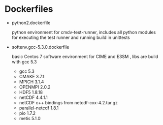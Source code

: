 # Dockerfiles

- python2.dockerfile
  
  python environment for cmdv-test-runner, includes all python modules for executing the test runner and running build in unittests

- softenv.gcc-5.3.0.dockerfile

  basic Centos 7 software environment for CIME and E3SM , libs are build with gcc 5.3

  - gcc 5.3
  - CMAKE 3.7.1
  - MPICH 3.1.4
  - OPENMPI 2.0.2
  - HDF5 1.8.18
  - netCDF 4.4.1.1
  - netCDF c++ bindings from netcdf-cxx-4.2.tar.gz
  - parallel-netcdf 1.8.1
  - pio 1.7.2
  - metis 5.1.0



